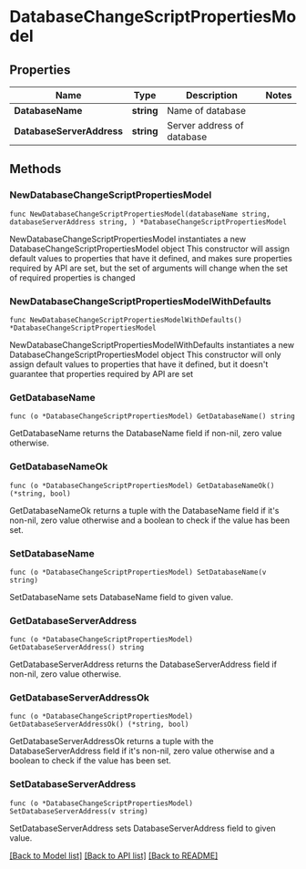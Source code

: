# DatabaseChangeScriptPropertiesModel

## Properties

Name | Type | Description | Notes
------------ | ------------- | ------------- | -------------
**DatabaseName** | **string** | Name of database | 
**DatabaseServerAddress** | **string** | Server address of database | 

## Methods

### NewDatabaseChangeScriptPropertiesModel

`func NewDatabaseChangeScriptPropertiesModel(databaseName string, databaseServerAddress string, ) *DatabaseChangeScriptPropertiesModel`

NewDatabaseChangeScriptPropertiesModel instantiates a new DatabaseChangeScriptPropertiesModel object
This constructor will assign default values to properties that have it defined,
and makes sure properties required by API are set, but the set of arguments
will change when the set of required properties is changed

### NewDatabaseChangeScriptPropertiesModelWithDefaults

`func NewDatabaseChangeScriptPropertiesModelWithDefaults() *DatabaseChangeScriptPropertiesModel`

NewDatabaseChangeScriptPropertiesModelWithDefaults instantiates a new DatabaseChangeScriptPropertiesModel object
This constructor will only assign default values to properties that have it defined,
but it doesn't guarantee that properties required by API are set

### GetDatabaseName

`func (o *DatabaseChangeScriptPropertiesModel) GetDatabaseName() string`

GetDatabaseName returns the DatabaseName field if non-nil, zero value otherwise.

### GetDatabaseNameOk

`func (o *DatabaseChangeScriptPropertiesModel) GetDatabaseNameOk() (*string, bool)`

GetDatabaseNameOk returns a tuple with the DatabaseName field if it's non-nil, zero value otherwise
and a boolean to check if the value has been set.

### SetDatabaseName

`func (o *DatabaseChangeScriptPropertiesModel) SetDatabaseName(v string)`

SetDatabaseName sets DatabaseName field to given value.


### GetDatabaseServerAddress

`func (o *DatabaseChangeScriptPropertiesModel) GetDatabaseServerAddress() string`

GetDatabaseServerAddress returns the DatabaseServerAddress field if non-nil, zero value otherwise.

### GetDatabaseServerAddressOk

`func (o *DatabaseChangeScriptPropertiesModel) GetDatabaseServerAddressOk() (*string, bool)`

GetDatabaseServerAddressOk returns a tuple with the DatabaseServerAddress field if it's non-nil, zero value otherwise
and a boolean to check if the value has been set.

### SetDatabaseServerAddress

`func (o *DatabaseChangeScriptPropertiesModel) SetDatabaseServerAddress(v string)`

SetDatabaseServerAddress sets DatabaseServerAddress field to given value.



[[Back to Model list]](../README.md#documentation-for-models) [[Back to API list]](../README.md#documentation-for-api-endpoints) [[Back to README]](../README.md)


